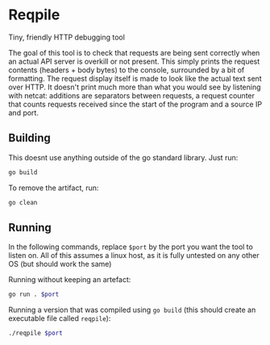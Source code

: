 # Reqpile

Tiny, friendly HTTP debugging tool

The goal of this tool is to check that requests are being sent correctly when an actual API server is overkill or not present. This simply prints the request contents (headers + body bytes) to the console, surrounded by a bit of formatting.
The request display itself is made to look like the actual text sent over HTTP. It doesn't print much more than what you would see by listening with netcat: additions are separators between requests, a request counter that counts requests received since the start of the program and a source IP and port.

## Building

This doesnt use anything outside of the go standard library. Just run:

```bash
go build
```

To remove the artifact, run:

```bash
go clean
```

## Running

In the following commands, replace `$port` by the port you want the tool to listen on.
All of this assumes a linux host, as it is fully untested on any other OS (but should work the same)

Running without keeping an artefact:
```bash
go run . $port
```

Running a version that was compiled using `go build` (this should create an executable file called `reqpile`):
```bash
./reqpile $port
```
